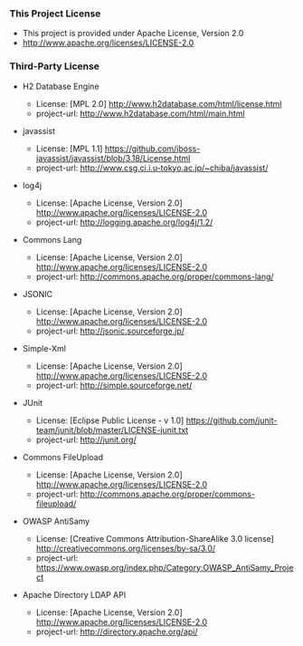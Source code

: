 ### This Project License
- This project is provided under Apache License, Version 2.0
- http://www.apache.org/licenses/LICENSE-2.0

### Third-Party License

- H2 Database Engine
   - License: [MPL 2.0] http://www.h2database.com/html/license.html
   - project-url: http://www.h2database.com/html/main.html
   
- javassist
   - License: [MPL 1.1] https://github.com/jboss-javassist/javassist/blob/3.18/License.html
   - project-url: http://www.csg.ci.i.u-tokyo.ac.jp/~chiba/javassist/
   
- log4j
   - License: [Apache License, Version 2.0] http://www.apache.org/licenses/LICENSE-2.0
   - project-url: http://logging.apache.org/log4j/1.2/
   
- Commons Lang
   - License: [Apache License, Version 2.0] http://www.apache.org/licenses/LICENSE-2.0
   - project-url: http://commons.apache.org/proper/commons-lang/
   
- JSONIC
   - License: [Apache License, Version 2.0] http://www.apache.org/licenses/LICENSE-2.0
   - project-url: http://jsonic.sourceforge.jp/
   
- Simple-Xml
   - License: [Apache License, Version 2.0] http://www.apache.org/licenses/LICENSE-2.0
   - project-url: http://simple.sourceforge.net/

- JUnit
   - License: [Eclipse Public License - v 1.0] https://github.com/junit-team/junit/blob/master/LICENSE-junit.txt
   - project-url: http://junit.org/

- Commons FileUpload
   - License: [Apache License, Version 2.0] http://www.apache.org/licenses/LICENSE-2.0
   - project-url: http://commons.apache.org/proper/commons-fileupload/

- OWASP AntiSamy
   - License: [Creative Commons Attribution-ShareAlike 3.0 license] http://creativecommons.org/licenses/by-sa/3.0/
   - project-url: https://www.owasp.org/index.php/Category:OWASP_AntiSamy_Project

- Apache Directory LDAP API
   - License: [Apache License, Version 2.0] http://www.apache.org/licenses/LICENSE-2.0
   - project-url: http://directory.apache.org/api/


